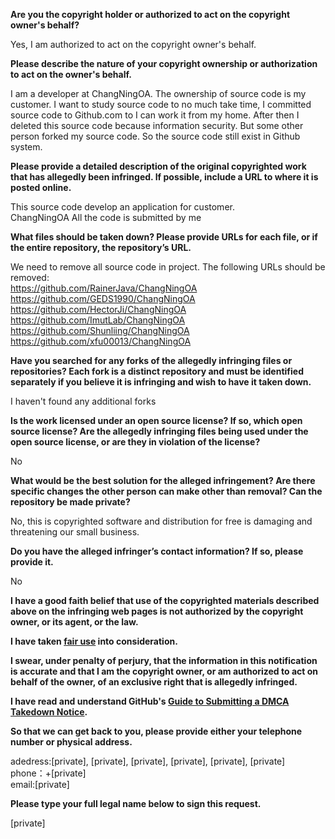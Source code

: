 **Are you the copyright holder or authorized to act on the copyright owner's behalf?**

Yes, I am authorized to act on the copyright owner's behalf.

**Please describe the nature of your copyright ownership or authorization to act on the owner's behalf.**

I am a developer at ChangNingOA.
The ownership of source code is my customer.
I want to study source code to no much take time, I committed source code to Github.com to I can work it from my home.
After then I deleted this source code because information security. But some other person forked my source code.
So the source code still exist in Github system.

**Please provide a detailed description of the original copyrighted work that has allegedly been infringed. If possible, include a URL to where it is posted online.**

This source code develop an application for customer.  
ChangNingOA All the code is submitted by me  

**What files should be taken down? Please provide URLs for each file, or if the entire repository, the repository’s URL.**

We need to remove all source code in project. The following URLs should be removed:  
https://github.com/RainerJava/ChangNingOA  
https://github.com/GEDS1990/ChangNingOA  
https://github.com/HectorJi/ChangNingOA  
https://github.com/ImutLab/ChangNingOA  
https://github.com/Shunliing/ChangNingOA  
https://github.com/xfu00013/ChangNingOA  

**Have you searched for any forks of the allegedly infringing files or repositories? Each fork is a distinct repository and must be identified separately if you believe it is infringing and wish to have it taken down.**

I haven't found any additional forks

**Is the work licensed under an open source license? If so, which open source license? Are the allegedly infringing files being used under the open source license, or are they in violation of the license?**

No

**What would be the best solution for the alleged infringement? Are there specific changes the other person can make other than removal? Can the repository be made private?**

No, this is copyrighted software and distribution for free is damaging and threatening our small business.

**Do you have the alleged infringer’s contact information? If so, please provide it.**

No

**I have a good faith belief that use of the copyrighted materials described above on the infringing web pages is not authorized by the copyright owner, or its agent, or the law.**

**I have taken <a href="https://www.lumendatabase.org/topics/22">fair use</a> into consideration.**

**I swear, under penalty of perjury, that the information in this notification is accurate and that I am the copyright owner, or am authorized to act on behalf of the owner, of an exclusive right that is allegedly infringed.**

**I have read and understand GitHub's <a href="https://docs.github.com/articles/guide-to-submitting-a-dmca-takedown-notice/">Guide to Submitting a DMCA Takedown Notice</a>.**

**So that we can get back to you, please provide either your telephone number or physical address.**

adedress:[private], [private], [private], [private], [private], [private]  
phone：+[private]  
email:[private]  

**Please type your full legal name below to sign this request.**

[private]
